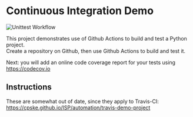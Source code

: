 Continuous Integration Demo
============================
![Unittest Workflow](https://github.com/your_github_id/demo-pyci/actions/workflows/python-app.yml/badge.svg)

This project demonstrates use of Github Actions to build and test a Python project.  
Create a repository on Github, then use Github Actions to build and test it.

Next: you will add an online code coverage report for your tests using <https://codecov.io>

## Instructions

These are somewhat out of date, since they apply to Travis-CI:
<https://cpske.github.io/ISP/automation/travis-demo-project>


